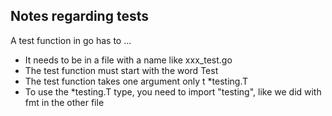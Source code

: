 ## Notes regarding tests

A test function in go has to ...

* It needs to be in a file with a name like xxx_test.go
* The test function must start with the word Test
* The test function takes one argument only t *testing.T
* To use the *testing.T type, you need to import "testing", like we did with fmt in the other file
